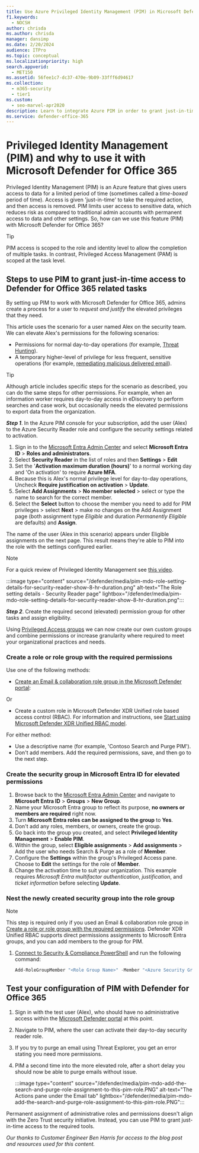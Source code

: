 ```yaml
---
title: Use Azure Privileged Identity Management (PIM) in Microsoft Defender for Office 365 to limit admin access to cyber security tools.
f1.keywords:
  - NOCSH
author: chrisda
ms.author: chrisda
manager: dansimp
ms.date: 2/20/2024
audience: ITPro
ms.topic: conceptual
ms.localizationpriority: high
search.appverid:
  - MET150
ms.assetid: 56fee1c7-dc37-470e-9b09-33fff6d94617
ms.collection:
  - m365-security
  - tier1
ms.custom:
  - seo-marvel-apr2020
description: Learn to integrate Azure PIM in order to grant just-in-time, time limited access to users to do elevated privilege tasks in Microsoft Defender for Office 365, lowering risk to your data.
ms.service: defender-office-365
---
```


# Privileged Identity Management (PIM) and why to use it with Microsoft Defender for Office 365

Privileged Identity Management (PIM) is an Azure feature that gives users access to data for a limited period of time (sometimes called a _time-boxed_ period of time). Access is given 'just-in-time' to take the required action, and then access is removed. PIM limits user access to sensitive data, which reduces risk as compared to traditional admin accounts with permanent access to data and other settings. So, how can we use this feature (PIM) with Microsoft Defender for Office 365?

> [!TIP]
> PIM access is scoped to the role and identity level to allow the completion of multiple tasks. In contrast, Privileged Access Management (PAM) is scoped at the task level.

## Steps to use PIM to grant just-in-time access to Defender for Office 365 related tasks

By setting up PIM to work with Microsoft Defender for Office 365, admins create a process for a user to _request and justify_ the elevated privileges that they need.

This article uses the scenario for a user named Alex on the security team. We can elevate Alex's permissions for the following scenarios:

- Permissions for normal day-to-day operations (for example, [Threat Hunting](threat-explorer-threat-hunting.md)).
- A temporary higher-level of privilege for less frequent, sensitive operations (for example, [remediating malicious delivered email](remediate-malicious-email-delivered-office-365.md)).

> [!TIP]
> Although article includes specific steps for the scenario as described, you can do the same steps for other permissions. For example, when an information worker requires day-to-day access in eDiscovery to perform searches and case work, but occasionally needs the elevated permissions to export data from the organization.

***Step 1***. In the Azure PIM console for your subscription, add the user (Alex) to the Azure Security Reader role and configure the security settings related to activation.

1. Sign in to the [Microsoft Entra Admin Center](https://aad.portal.azure.com/) and select **Microsoft Entra ID** \> **Roles and administrators**.
2. Select **Security Reader** in the list of roles and then **Settings** \> **Edit**
3. Set the '**Activation maximum duration (hours)**' to a normal working day and 'On activation' to require **Azure MFA**.
4. Because this is Alex's normal privilege level for day-to-day operations, Uncheck **Require justification on activation** \> **Update**.
5. Select **Add Assignments** \> **No member selected** \> select or type the name to search for the correct member.
6. Select the **Select** button to choose the member you need to add for PIM privileges \> select **Next** \> make no changes on the Add Assignment page (both assignment type _Eligible_ and duration _Permanently Eligible_ are defaults) and **Assign**.

The name of the user (Alex in this scenario) appears under Eligible assignments on the next page. This result means they're able to PIM into the role with the settings configured earlier.

> [!NOTE]
> For a quick review of Privileged Identity Management see [this video](https://www.youtube.com/watch?v=VQMAg0sa_lE).

:::image type="content" source="/defender/media/pim-mdo-role-setting-details-for-security-reader-show-8-hr-duration.png" alt-text="The Role setting details - Security Reader page" lightbox="/defender/media/pim-mdo-role-setting-details-for-security-reader-show-8-hr-duration.png":::

***Step 2***. Create the required second (elevated) permission group for other tasks and assign eligibility.

Using [Privileged Access groups](/entra/id-governance/privileged-identity-management/concept-pim-for-groups) we can now create our own custom groups and combine permissions or increase granularity where required to meet your organizational practices and needs.

### Create a role or role group with the required permissions

Use one of the following methods:

- [Create an Email & collaboration role group in the Microsoft Defender portal](mdo-portal-permissions.md#create-email--collaboration-role-groups-in-the-microsoft-defender-portal):

Or

- Create a custom role in Microsoft Defender XDR Unified role based access control (RBAC). For information and instructions, see [Start using Microsoft Defender XDR Unified RBAC model](/defender-xdr/manage-rbac#start-using-microsoft-defender-xdr-unified-rbac-model).

For either method:

- Use a descriptive name (for example, 'Contoso Search and Purge PIM').
- Don't add members. Add the required permissions, save, and then go to the next step.

### Create the security group in Microsoft Entra ID for elevated permissions

1. Browse back to the [Microsoft Entra Admin Center](https://aad.portal.azure.com/) and navigate to **Microsoft Entra ID** \> **Groups** \> **New Group**.
2. Name your Microsoft Entra group to reflect its purpose, **no owners or members are required** right now.
3. Turn **Microsoft Entra roles can be assigned to the group** to **Yes**.
4. Don't add any roles, members, or owners, create the group.
5. Go back into the group you created, and select **Privileged Identity Management** \> **Enable PIM**.
6. Within the group, select **Eligible assignments** \> **Add assignments** \> Add the user who needs Search & Purge as a role of **Member**.
7. Configure the **Settings** within the group's Privileged Access pane. Choose to **Edit** the settings for the role of **Member**.
8. Change the activation time to suit your organization. This example requires _Microsoft Entra multifactor authentication_, _justification_, and _ticket information_ before selecting **Update**.

### Nest the newly created security group into the role group

> [!NOTE]
> This step is required only if you used an Email & collaboration role group in [Create a role or role group with the required permissions](#create-a-role-or-role-group-with-the-required-permissions). Defender XDR Unified RBAC supports direct permissions assignments to Microsoft Entra groups, and you can add members to the group for PIM.

1. [Connect to Security & Compliance PowerShell](/powershell/exchange/connect-to-scc-powershell) and run the following command:

   ```powershell
   Add-RoleGroupMember "<Role Group Name>" -Member "<Azure Security Group>"`
   ```

## Test your configuration of PIM with Defender for Office 365

1. Sign in with the test user (Alex), who should have no administrative access within the [Microsoft Defender portal](/defender-xdr/overview-security-center) at this point.
2. Navigate to PIM, where the user can activate their day-to-day security reader role.
3. If you try to purge an email using Threat Explorer, you get an error stating you need more permissions.
4. PIM a second time into the more elevated role, after a short delay you should now be able to purge emails without issue.

   :::image type="content" source="/defender/media/pim-mdo-add-the-search-and-purge-role-assignment-to-this-pim-role.PNG" alt-text="The Actions pane under the Email tab" lightbox="/defender/media/pim-mdo-add-the-search-and-purge-role-assignment-to-this-pim-role.PNG":::

Permanent assignment of administrative roles and permissions doesn't align with the Zero Trust security initiative. Instead, you can use PIM to grant just-in-time access to the required tools.

*Our thanks to Customer Engineer Ben Harris for access to the blog post and resources used for this content.*
